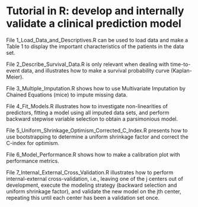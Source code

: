 # Tutorial in R: develop and internally validate a clinical prediction model

File 1_Load_Data_and_Descriptives.R can be used to load data and make a Table 1 to display the important characteristics of the patients in the data set.

File 2_Describe_Survival_Data.R is only relevant when dealing with time-to-event data, and illustrates how to make a survival probability curve (Kaplan-Meier).

File 3_Multiple_Imputation.R shows how to use Multivariate Imputation by Chained Equations (mice) to impute missing data.

File 4_Fit_Models.R illustrates how to investigate non-linearities of predictors, fitting a model using all imputed data sets, and perform backward stepwise variable selection to obtain a parsimonious model.

File 5_Uniform_Shrinkage_Optimism_Corrected_C_Index.R presents how to use bootstrapping to determine a uniform shrinkage factor and correct the C-index for optimism.

File 6_Model_Performance.R shows how to make a calibration plot with performance metrics.

File 7_Internal_External_Cross_Validation.R illustrates how to perform internal-external cross-validation, i.e., leaving one of the j centers out of development, execute the modeling strategy (backward selection and uniform shrinkage factor), and validate the new model on the jth center, repeating this until each center has been a validation set once.
